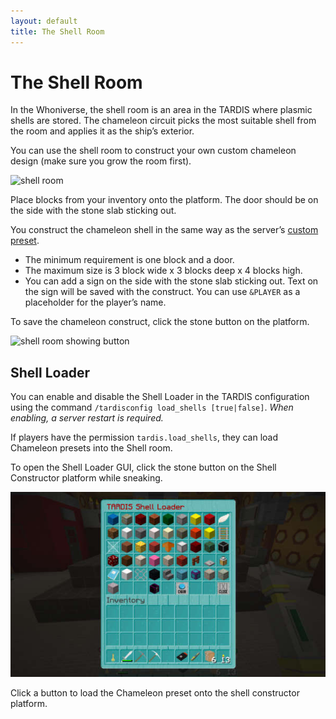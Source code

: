 ```yaml
---
layout: default
title: The Shell Room
---
```


# The Shell Room

In the Whoniverse, the shell room is an area in the TARDIS where plasmic shells are stored. The chameleon circuit picks
the most suitable shell from the room and applies it as the ship’s exterior.

You can use the shell room to construct your own custom chameleon design (make sure you grow the room first).

![shell room](images/rooms/shell.jpg)

Place blocks from your inventory onto the platform. The door should be on the side with the stone slab sticking out.

You construct the chameleon shell in the same way as the server’s [custom preset](custom-preset.html).

- The minimum requirement is one block and a door.
- The maximum size is 3 block wide x 3 blocks deep x 4 blocks high.
- You can add a sign on the side with the stone slab sticking out. Text on the sign will be saved with the construct.
  You can use `&PLAYER` as a placeholder for the player’s name.

To save the chameleon construct, click the stone button on the platform.

![shell room showing button](images/docs/shell.jpg)

## Shell Loader

You can enable and disable the Shell Loader in the TARDIS configuration using the
command `/tardisconfig load_shells [true|false]`. _When enabling, a server restart is required._

If players have the permission `tardis.load_shells`, they can load Chameleon presets into the Shell room.

To open the Shell Loader GUI, click the stone button on the Shell Constructor platform while sneaking.

![shell loader](images/docs/shell_loader.jpg)

Click a button to load the Chameleon preset onto the shell constructor platform.

